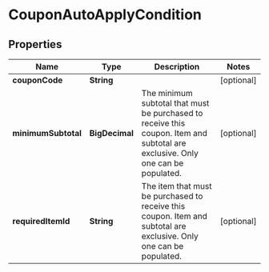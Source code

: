 

# CouponAutoApplyCondition


## Properties

| Name | Type | Description | Notes |
|------------ | ------------- | ------------- | -------------|
|**couponCode** | **String** |  |  [optional] |
|**minimumSubtotal** | **BigDecimal** | The minimum subtotal that must be purchased to receive this coupon. Item and subtotal are exclusive.  Only one can be populated. |  [optional] |
|**requiredItemId** | **String** | The item that must be purchased to receive this coupon. Item and subtotal are exclusive.  Only one can be populated. |  [optional] |



